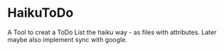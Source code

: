 # HaikuToDo
A Tool to creat a ToDo List the haiku way - as files with attributes. Later maybe also implement sync with google.
